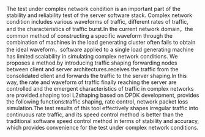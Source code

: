 The test under complex network condition is an important part of the stability and reliability test of the server software stack. Complex network condition includes various waveforms of traffic, different rates of traffic, and the characteristics of traffic burst.In the current network domain，the common method of constructing a specific waveform through the combination of machines in the load generating cluster often fails to obtain the ideal waveform，software applied to a single load generating machine has limited scalability in simulating complex network conditions.
We proposes a method.by introducing traffic shaping forwarding nodes between client and server architectures.receives the traffic from the consolidated client and forwards the traffic to the server shaping.In this way, the rate and waveform of traffic finally reaching the server are controlled and the emergent characteristics of traffic in complex networks are provided.shaping tool L2shaping based on DPDK development, provides the following functions:traffic shaping, rate control, network packet loss simulation.The test results of this tool effectively shapes irregular traffic into continuous rate traffic, and its speed control method is better than the traditional software speed control method in terms of stability and accuracy, which provides convenience for the test under complex network conditions.
